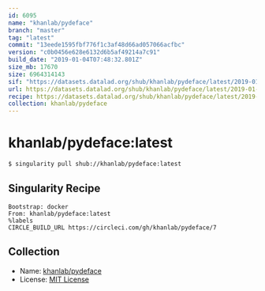 ```yaml
---
id: 6095
name: "khanlab/pydeface"
branch: "master"
tag: "latest"
commit: "13eede1595fbf776f1c3af48d66ad057066acfbc"
version: "c0b0456e628e6132d6b5af49214a7c91"
build_date: "2019-01-04T07:48:32.801Z"
size_mb: 17670
size: 6964314143
sif: "https://datasets.datalad.org/shub/khanlab/pydeface/latest/2019-01-04-13eede15-c0b0456e/c0b0456e628e6132d6b5af49214a7c91.simg"
url: https://datasets.datalad.org/shub/khanlab/pydeface/latest/2019-01-04-13eede15-c0b0456e/
recipe: https://datasets.datalad.org/shub/khanlab/pydeface/latest/2019-01-04-13eede15-c0b0456e/Singularity
collection: khanlab/pydeface
---
```


# khanlab/pydeface:latest

```bash
$ singularity pull shub://khanlab/pydeface:latest
```

## Singularity Recipe

```singularity
Bootstrap: docker
From: khanlab/pydeface:latest
%labels
CIRCLE_BUILD_URL https://circleci.com/gh/khanlab/pydeface/7
```

## Collection

 - Name: [khanlab/pydeface](https://github.com/khanlab/pydeface)
 - License: [MIT License](https://api.github.com/licenses/mit)

